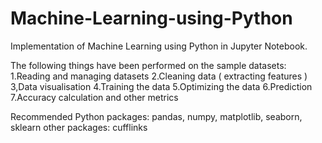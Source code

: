 # Machine-Learning-using-Python
Implementation of Machine Learning using Python in Jupyter Notebook.

The following things have been performed on the sample datasets:
1.Reading and managing datasets
2.Cleaning data ( extracting features )
3,Data visualisation
4.Training the data
5.Optimizing the data
6.Prediction
7.Accuracy calculation and other metrics


Recommended Python packages: pandas, numpy, matplotlib, seaborn, sklearn
other packages: cufflinks
